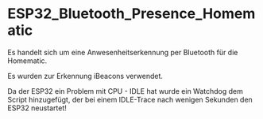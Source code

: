 # ESP32_Bluetooth_Presence_Homematic
Es handelt sich um eine Anwesenheitserkennung per Bluetooth für die Homematic.

Es wurden zur Erkennung iBeacons verwendet.

Da der ESP32 ein Problem mit CPU - IDLE hat wurde ein Watchdog dem Script hinzugefügt, der bei einem IDLE-Trace nach wenigen Sekunden den ESP32 neustartet!
